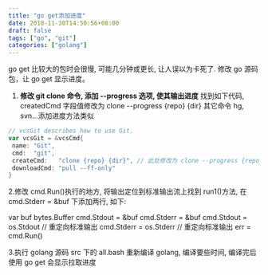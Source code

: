 ```yaml
---
title: "go get添加进度"
date: 2018-11-30T14:50:56+08:00
draft: false
tags: ["go", "git"]
categories: ["golang"]
---
```


go get 比较大的包时会很慢, 可能几分钟或更长, 让人误以为卡死了.
修改 go 源码包，让 go get 显示进度。

<!-- more -->

1. **修改 git clone 命令, 添加 --progress 选项, 使其输出进度**
   找到如下代码, createdCmd 字段值修改为 clone --progress {repo} {dir}
   其它命令 hg, svn...添加进度方法类似

```go
// vcsGit describes how to use Git.
var vcsGit = &vcsCmd{
 name: "Git",
 cmd:  "git",
 createCmd:   "clone {repo} {dir}", // 此处修改为 clone --progress {repo} {dir}
 downloadCmd: "pull --ff-only"
}
```

2.修改 cmd.Run()执行的地方, 将输出定位到标准输出流上找到 run1()方法, 在 cmd.Stderr = &buf 下添加两行, 如下:

var buf bytes.Buffer
cmd.Stdout = &buf
cmd.Stderr = &buf
cmd.Stdout = os.Stdout // 重定向标准输出
cmd.Stderr = os.Stderr // 重定向标准输出
err = cmd.Run()

3.执行 golang 源码 src 下的 all.bash 重新编译 golang, 编译要些时间, 编译完后使用 go get 会显示拉取进度
